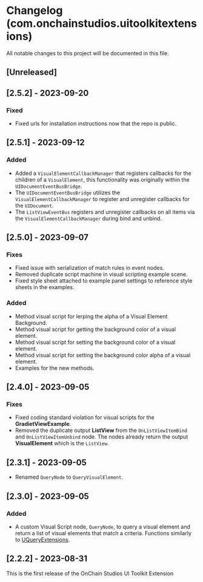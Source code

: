 # Changelog (com.onchainstudios.uitoolkitextensions)

All notable changes to this project will be documented in this file.

## [Unreleased]

## [2.5.2] - 2023-09-20

### Fixed

- Fixed urls for installation instructions now that the repo is public.

## [2.5.1] - 2023-09-12

### Added
* Added a `VisualElementCallbackManager` that registers callbacks for the children of a `VisualElement`, this functionality was originally within the `UIDocumentEventBusBridge`.
* The `UIDocumentEventBusBridge` utilizes the `VisualElementCallbackManager` to register and unregister callbacks for the `UIDocument`.
* The `ListViewEventBus` registers and unregister callbacks on all items via the `VisualElementCallbackManager` during bind and unbind. 

## [2.5.0] - 2023-09-07

### Fixes
* Fixed issue with serialization of match rules in event nodes.
* Removed duplicate script machine in visual scripting example scene.
* Fixed style sheet attached to example panel settings to reference style sheets in the examples.

### Added
* Method visual script for lerping the alpha of a Visual Element Background.
* Method visual script for getting the background color of a visual element.
* Method visual script for setting the background color of a visual element.
* Method visual script for setting the background color alpha of a visual element.
* Examples for the new methods.

## [2.4.0] - 2023-09-05

### Fixes
* Fixed coding standard violation for visual scripts for the **GradietViewExample**.
* Removed the duplicate output **ListView** from the `OnListViewItemBind` and `OnListViewItemUnbind` node. The nodes already return the output **VisualElement** which is the `ListView`.

## [2.3.1] - 2023-09-05

* Renamed `QueryNode` to `QueryVisualElement`. 

## [2.3.0] - 2023-09-05

### Added
* A custom Visual Script node, `QueryNode`, to query a visual element and return a list of visual elements that match a criteria. Functions similarly to [UQueryExtensions](https://docs.unity3d.com/2020.1/Documentation/ScriptReference/UIElements.UQueryExtensions.Query.html).

## [2.2.2] - 2023-08-31

This is the first release of the OnChain Studios UI Toolkit Extension 

